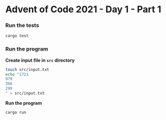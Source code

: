 # Advent of Code 2021 - Day 1 - Part 1

### Run the tests

```bash
cargo test
```

### Run the program

**Create input file in `src` directory**

```bash
touch src/input.txt
echo "1721
979
366
299
" > src/input.txt
```

**Run the program**

```bash
cargo run
```
